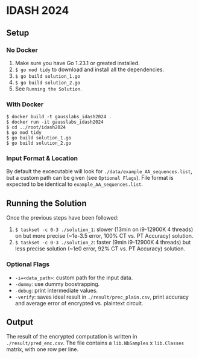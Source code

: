 # IDASH 2024

## Setup

### No Docker

1. Make sure you have Go 1.23.1 or greated installed.
2. `$ go mod tidy` to download and install all the dependencies.
3. `$ go build solution_1.go`
4. `$ go build solution_2.go`
5. See `Running the Solution`.

### With Docker

```
$ docker build -t gausslabs_idash2024 .
$ docker run -it gausslabs_idash2024
$ cd ../root/idash2024
$ go mod tidy
$ go build solution_1.go
$ go build solution_2.go
```

### Input Format & Location

By default the excecutable will look for `./data/example_AA_sequences.list`, but a custom path can be given (see `Optional Flags`).
File format is expected to be identical to `example_AA_sequences.list`.

## Running the Solution

Once the previous steps have been followed:

1. `$ taskset -c 0-3 ./solution_1`: slower (13min on i9-12900K 4 threads) on but more precise (~1e-3.5 error, 100% CT vs. PT Accuracy) solution.
2. `$ taskset -c 0-3 ./solution_2`: faster (9min i9-12900K 4 threads) but less precise solution (~1e0 error, 92% CT vs. PT Accuracy) solution.

### Optional Flags

- `-i=<data_path>`: custom path for the input data.
- `-dummy`: use dummy boostrapping.
- `-debug`: print intermediate values.
- `-verify`: saves ideal result in `./result/prec_plain.csv`, print accuracy and average error of encrypted vs. plaintext circuit.

## Output

The result of the encrypted computation is written in `./result/pred_enc.csv`.
The file contains a `lib.NbSamples` x `lib.Classes` matrix, with one row per line.

